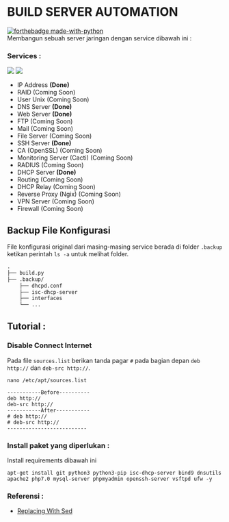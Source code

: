 # BUILD SERVER AUTOMATION
[![forthebadge made-with-python](http://ForTheBadge.com/images/badges/made-with-python.svg)](https://www.python.org/)<br>
Membangun sebuah server jaringan dengan service dibawah ini :
### Services :
<a href="#"><img src="https://img.shields.io/badge/Debian9-Server-_.svg?logo=debian"></a>
<a href="#"><img src="https://img.shields.io/badge/Bash-SHELL-_.svg?logo=terminal"></a>

- IP Address **(Done)**
- RAID (Coming Soon)
- User Unix (Coming Soon)
- DNS Server **(Done)**
- Web Server **(Done)**
- FTP (Coming Soon)
- Mail (Coming Soon)
- File Server (Coming Soon)
- SSH Server **(Done)**
- CA (OpenSSL) (Coming Soon)
- Monitoring Server (Cacti) (Coming Soon)
- RADIUS (Coming Soon)
- DHCP Server **(Done)**
- Routing (Coming Soon)
- DHCP Relay (Coming Soon)
- Reverse Proxy (Ngix) (Coming Soon)
- VPN Server (Coming Soon)
- Firewall (Coming Soon)

## Backup File Konfigurasi

File konfigurasi original dari masing-masing service berada di folder `.backup` ketikan perintah `ls -a` untuk melihat folder.

```Markdown
.
├── build.py
├── .backup/
    ├── dhcpd.conf
    ├── isc-dhcp-server
    ├── interfaces
    └── ...
```

## Tutorial :
### Disable Connect Internet

Pada file `sources.list` berikan tanda pagar `#` pada bagian depan `deb http://` dan `deb-src http://`.

```Shell
nano /etc/apt/sources.list

-----------Before----------
deb http://
deb-src http://
-----------After-----------
# deb http://
# deb-src http://
--------------------------
```

### Install paket yang diperlukan :

Install requirements dibawah ini

```Shell
apt-get install git python3 python3-pip isc-dhcp-server bind9 dnsutils apache2 php7.0 mysql-server phpmyadmin openssh-server vsftpd ufw -y
```

### Referensi :
- [Replacing With Sed](https://unix.stackexchange.com/questions/70878/replacing-string-based-on-line-number)